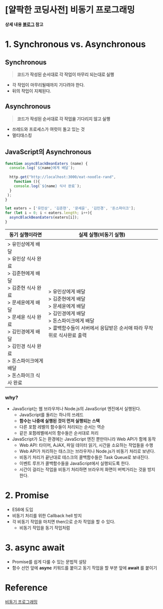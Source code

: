 # [얄팍한 코딩사전] 비동기 프로그래밍

**상세 내용 [블로그](https://greedysiru.tistory.com/599) 참고**



# 1. Synchronous vs. Asynchronous

## Synchronous 

> **코드가 작성된 순서대로 각 작업이 마무리 되는대로 실행**

* 각 작업이 마무리될때까지 기다려야 한다.
* 뒤의 작업이 지체된다.



## Asynchronous

> **코드가 작성된 순서대로 각 작업을 기다리지 않고 실행**

* 쓰레드와 프로세스가 여럿이 돌고 있는 것
* 멀티태스킹



## JavaScript의 Asynchronous

```JavaScript
function asyncBlackBeanEaters (name) {
  console.log(`${name}에게 배달`);
  
  http.get("http://localhost:3000/eat-noodle-rand",
    function (){
    console.log(`${name} 식사 완료`);
  }
 );
}

let eaters = ['유민상', '김준현', '문세윤', '김민경', '돈스파이크'];
for (let i = 0; i < eaters.length; i++){
  asyncBlackBeanEaters(eaters[i]);
}
```

| 동기 실행이라면                                              | 실제 실행(비동기 실행)                                       |
| ------------------------------------------------------------ | ------------------------------------------------------------ |
| > 유민상에게 배달<br />> 유민상 식사 완료<br />> 김준현에게 배달<br />> 김준현 식사 완료<br />> 문세윤에게 배달<br />> 문세윤 식사 완료<br />> 김민경에게 배달<br />> 김민경 식사 완료<br />> 돈스파이크에게 배달<br />> 돈스파이크 식사 완료 | > 유민상에게 배달<br />> 김준현에게 배달<br />> 문세윤에게 배달<br />> 김민경에게 배달<br />> 돈스파이크에게 배달<br />> 콜백함수들이 서버에서 응답받은 순서애 따라 무작위로 식사완료 출력 |



### why?

* JavaScript는 웹 브라우저나 Node.js의 JavaScript 엔진에서 실행된다.
  * JavaScript를 돌리는 하나의 쓰레드
  * **함수는 나중에 실행된 것이 먼저 실행되는 스택**
  * 다른 포함 레벨의 함수들이 처리되는 순서는 역순
  * 같은 포함레벨에서의 함수들은 순서대로 처리
* JavaScript가 도는 환경에는 JavaScript 엔진 뿐만아니라 Web API가 함께 동작
  * Web API: 타이머, AJAX, 파일 데이터 읽기, 시간을 소요하는 작업들을 수행
  * Web API가 처리하는 태스크는 브라우저나 Node.js가 비동기 처리로 보낸다.
  * 비동기 처리가 끝난대로 테스크의 콜백함수들은 Task Queue로 보내진다.
  * 이벤트 루프가 콜백함수들을 JavaScript에서 실행되도록 한다.
  * 시간이 걸리는 작업을 비동기 처리하면 브라우저 화면이 버벅거리는 것을 방지한다.



# 2. Promise

* ES6에 도입
* 비동기 처리를 위한 Callback hell 방지
* 각 비동기 작업을 마치면 then으로 순차 작업을 할 수 있다.
  * 비동기 작업을 동기 작업처럼



# 3. async await

* Promise를 쉽게 다룰 수 있는 문법적 설탕
* 함수 선언 앞에 **async** 키워드를 붙이고 동기 작업을 할 부분 앞에 **await** 를 붙이기



# Reference

[비동기 프로그래밍](https://www.youtube.com/watch?v=m0icCqHY39U)